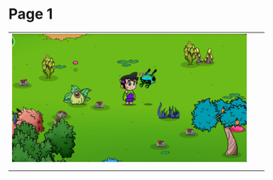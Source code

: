 # Page 1

|                                                                  |   |   |
| ---------------------------------------------------------------- | - | - |
| ![](<.gitbook/assets/Captura de pantalla 2022-10-18 112614.png>) |   |   |
|                                                                  |   |   |
|                                                                  |   |   |

<img style="width:10%;" src=".gitbook/assets/file.drawing.svg" alt="" class="gitbook-drawing">
